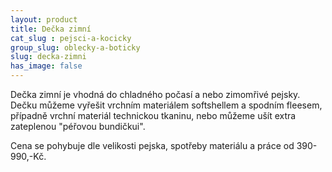 ```yaml
---
layout: product
title: Dečka zimní
cat_slug : pejsci-a-kocicky
group_slug: oblecky-a-boticky
slug: decka-zimni
has_image: false
---
```


Dečka zimní je vhodná do chladného počasí a nebo zimomřivé pejsky. Dečku můžeme vyřešit vrchním materiálem softshellem a spodním fleesem, případně vrchní materiál technickou tkaninu, nebo můžeme ušít extra zateplenou "péřovou bundičkui".

Cena se pohybuje dle velikosti pejska, spotřeby materiálu a práce od 390-990,-Kč.

